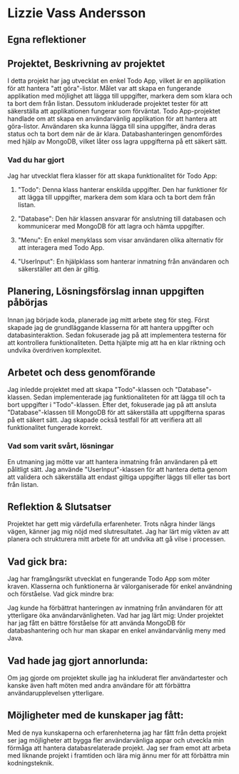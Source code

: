 # Lizzie Vass Andersson

## Egna reflektioner

## Projektet, Beskrivning av projektet
I detta projekt har jag utvecklat en enkel Todo App, vilket är en applikation för att hantera "att göra"-listor. Målet var att skapa en fungerande applikation med möjlighet att lägga till uppgifter, markera dem som klara och ta bort dem från listan. Dessutom inkluderade projektet tester för att säkerställa att applikationen fungerar som förväntat.
Todo App-projektet handlade om att skapa en användarvänlig applikation för att hantera att göra-listor. Användaren ska kunna lägga till sina uppgifter, ändra deras status och ta bort dem när de är klara. Databashanteringen genomfördes med hjälp av MongoDB, vilket låter oss lagra uppgifterna på ett säkert sätt.



### Vad du har gjort
Jag har utvecklat flera klasser för att skapa funktionalitet för Todo App:

1. "Todo": Denna klass hanterar enskilda uppgifter. Den har funktioner för att lägga till uppgifter, markera dem som klara och ta bort dem från listan.

2. "Database": Den här klassen ansvarar för anslutning till databasen och kommunicerar med MongoDB för att lagra och hämta uppgifter.

3. "Menu": En enkel menyklass som visar användaren olika alternativ för att interagera med Todo App.

4. "UserInput": En hjälpklass som hanterar inmatning från användaren och säkerställer att den är giltig.

## Planering, Lösningsförslag innan uppgiften påbörjas
Innan jag började koda, planerade jag mitt arbete steg för steg. Först skapade jag de grundläggande klasserna för att hantera uppgifter och databasinteraktion. Sedan fokuserade jag på att implementera testerna för att kontrollera funktionaliteten. Detta hjälpte mig att ha en klar riktning och undvika överdriven komplexitet.



## Arbetet och dess genomförande
Jag inledde projektet med att skapa "Todo"-klassen och "Database"-klassen. Sedan implementerade jag funktionaliteten för att lägga till och ta bort uppgifter i "Todo"-klassen. Efter det, fokuserade jag på att ansluta "Database"-klassen till MongoDB för att säkerställa att uppgifterna sparas på ett säkert sätt. Jag skapade också testfall för att verifiera att all funktionalitet fungerade korrekt.

### Vad som varit svårt, lösningar
En utmaning jag mötte var att hantera inmatning från användaren på ett pålitligt sätt. Jag använde "UserInput"-klassen för att hantera detta genom att validera och säkerställa att endast giltiga uppgifter läggs till eller tas bort från listan.


## Reflektion & Slutsatser


Projektet har gett mig värdefulla erfarenheter. Trots några hinder längs vägen, känner jag mig nöjd med slutresultatet. Jag har lärt mig vikten av att planera och strukturera mitt arbete för att undvika att gå vilse i processen.

## Vad gick bra:

Jag har framgångsrikt utvecklat en fungerande Todo App som möter kraven.
Klasserna och funktionerna är välorganiserade för enkel användning och förståelse.
Vad gick mindre bra:

Jag kunde ha förbättrat hanteringen av inmatning från användaren för att ytterligare öka användarvänligheten.
Vad har jag lärt mig:
Under projektet har jag fått en bättre förståelse för att använda MongoDB för databashantering och hur man skapar en enkel användarvänlig meny med Java.

## Vad hade jag gjort annorlunda:
Om jag gjorde om projektet skulle jag ha inkluderat fler användartester och kanske även haft möten med andra användare för att förbättra användarupplevelsen ytterligare.

## Möjligheter med de kunskaper jag fått:
Med de nya kunskaperna och erfarenheterna jag har fått från detta projekt ser jag möjligheter att bygga fler användarvänliga appar och utveckla min förmåga att hantera databasrelaterade projekt. Jag ser fram emot att arbeta med liknande projekt i framtiden och lära mig ännu mer för att förbättra min kodningsteknik.
